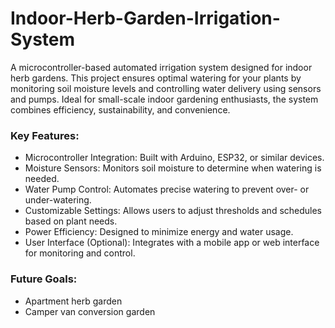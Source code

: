# Indoor-Herb-Garden-Irrigation-System
A microcontroller-based automated irrigation system designed for indoor herb gardens. This project ensures optimal watering for your plants by monitoring soil moisture levels and controlling water delivery using sensors and pumps. Ideal for small-scale indoor gardening enthusiasts, the system combines efficiency, sustainability, and convenience.

### Key Features: 
- Microcontroller Integration: Built with Arduino, ESP32, or similar devices.
- Moisture Sensors: Monitors soil moisture to determine when watering is needed.
- Water Pump Control: Automates precise watering to prevent over- or under-watering.
- Customizable Settings: Allows users to adjust thresholds and schedules based on plant needs.
- Power Efficiency: Designed to minimize energy and water usage.
- User Interface (Optional): Integrates with a mobile app or web interface for monitoring and control.

### Future Goals: 
- Apartment herb garden
- Camper van conversion garden

